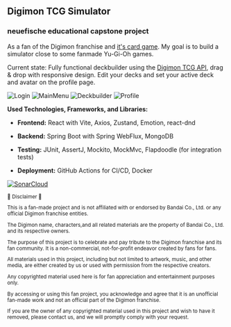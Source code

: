 Digimon TCG Simulator
---
### neuefische educational capstone project

As a fan of the Digimon franchise and [it's card game](https://world.digimoncard.com/). My goal is to build a simulator close to some fanmade Yu-Gi-Oh games.

Current state:
Fully functional deckbuilder using the [Digimon TCG API](https://documenter.getpostman.com/view/14059948/TzecB4fH), drag & drop with responsive design. Edit your decks and set your active deck and avatar on the profile page.

![Login](https://cdn.discordapp.com/attachments/1044771748303884288/1135661456906530877/image.png) ![MainMenu](https://cdn.discordapp.com/attachments/1044771748303884288/1135661720774377662/image.png) ![Deckbuilder](https://cdn.discordapp.com/attachments/1044771748303884288/1135663067301171261/image.png) ![Profile](https://cdn.discordapp.com/attachments/1044771748303884288/1135664253295149127/image.png)

**Used Technologies, Frameworks, and Libraries:**

- **Frontend:** React with Vite, Axios, Zustand, Emotion, react-dnd

- **Backend:** Spring Boot with Spring WebFlux, MongoDB

- **Testing:** JUnit, AssertJ, Mockito, MockMvc, Flapdoodle (for integration tests)

- **Deployment:** GitHub Actions for CI/CD, Docker

[![SonarCloud](https://sonarcloud.io/images/project_badges/sonarcloud-orange.svg)](https://sonarcloud.io/summary/new_code?id=we-kaito_digimon-tcg-simulator-frontend)


 <sub>
  🚧 Disclaimer 🚧
   
This is a fan-made project and is not affiliated with or endorsed by Bandai Co., Ltd. or any official Digimon franchise entities. 
   
   The Digimon name, characters,and all related materials are the property of Bandai Co., Ltd. and its respective owners.

The purpose of this project is to celebrate and pay tribute to the Digimon franchise and its fan community. It is a non-commercial, not-for-profit endeavor created by fans for fans.

All materials used in this project, including but not limited to artwork, music, and other media, are either created by us or used with permission from the respective creators. 

Any copyrighted material used here is for fan appreciation and entertainment purposes only.

By accessing or using this fan project, you acknowledge and agree that it is an unofficial fan-made work and not an official part of the Digimon franchise.

If you are the owner of any copyrighted material used in this project and wish to have it removed, please contact us, and we will promptly comply with your request.
</sub>
